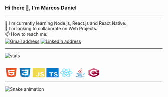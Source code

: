 ### Hi there 👋, I'm Marcos Daniel

---

🌱 I’m currently learning Node.js, React.js and React Native. \
👯 I’m looking to collaborate on Web Projects. \
📫 How to reach me: \
[![Gmail address](https://img.shields.io/badge/marcos.daniel.dev@gmail.com-D14836?style=flat&logo=gmail&logoColor=white&link=mailto:marcos.daniel.dev@gmail.com)](mailto:marcos.daniel.dev@gmail.com)
[![LinkedIn address](https://img.shields.io/badge/marcosdanielsouza-0077B5?style=flat&logo=linkedin&logoColor=white)](https://www.linkedin.com/in/marcosdanielsouza)

---

![stats ](https://github-readme-stats.vercel.app/api/top-langs/?username=souza-marcos&layout=compact&langs_count=7&theme=dracula)

<div style="display: inline_block"><br>
    <img align="center" alt="HTML Icon" height="30" width="40" src="https://raw.githubusercontent.com/devicons/devicon/master/icons/html5/html5-original.svg">
    <img align="center" alt="CSS Icon" height="30" width="40" src="https://raw.githubusercontent.com/devicons/devicon/master/icons/css3/css3-original.svg">
    <img align="center" alt="JS Icon" height="30" width="40" src="https://raw.githubusercontent.com/devicons/devicon/master/icons/javascript/javascript-plain.svg">
    <img align="center" alt="TS Icon" height="30" width="40" src="https://raw.githubusercontent.com/devicons/devicon/master/icons/typescript/typescript-original.svg">
    <img align="center" alt="React Icon" height="30" width="40" src="https://raw.githubusercontent.com/devicons/devicon/master/icons/react/react-original.svg">
    <img align="center" alt="Java Icon" height="30" width="40" src="https://raw.githubusercontent.com/devicons/devicon/master/icons/java/java-original.svg">
    <img align="center" alt="Java Icon" height="30" width="40" src="https://raw.githubusercontent.com/devicons/devicon/master/icons/cplusplus/cplusplus-original.svg">

</div>

---

![Snake animation](https://github.com/souza-marcos/souza-marcos/blob/output/github-contribution-grid-snake.svg)
